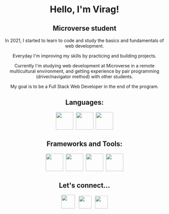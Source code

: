 <h1 align="center">Hello, I'm Virag!</h1>

<h2 align="center">Microverse student</h2>

<p align="center">In 2021, I started to learn to code and study the basics and fundamentals of web development.</p>

<p align="center">Everyday I'm improving my skills by practicing and building projects.</p>

<p align="center">Currently I'm studying web development at Microverse in a remote multicultural environment, and getting experience by pair programming (driver/navigator method) with other students.</p>

<p align="center">My goal is to be a Full Stack Web Developer in the end of the program.</p>

<h2 align="center">Languages:</h2>
<p align="center">
<img src="https://user-images.githubusercontent.com/79658534/150795724-e0f0ed97-8868-492a-bea3-bbd04473cbaf.png" width="55px">&nbsp
<img src="https://user-images.githubusercontent.com/79658534/150796134-2a1ec65c-d750-46c1-9535-7fbc1d051f73.png" width="55px">&nbsp
<img src="https://user-images.githubusercontent.com/79658534/150797102-390a5b99-d289-4fd7-9c0d-1a297c14d781.png" width="55px">
</p>

<h2 align="center">Frameworks and Tools:</h2>
<p align="center">
<img src="https://user-images.githubusercontent.com/79658534/155695101-ae0bc881-bd0c-400f-a330-516a1956ebe6.png" width="55px">&nbsp
<img src="https://user-images.githubusercontent.com/79658534/155695339-1eb6fab5-8004-401c-ae08-bedd30d1b7e1.png" width="55px">&nbsp
<img src="https://user-images.githubusercontent.com/79658534/155695592-36cce526-15f8-4060-a358-14dbf8c7947e.png" width="55px">&nbsp
<img src="https://img.icons8.com/color/48/000000/git.png" width="55px"/>
</p>

<h2 align="center">Let's connect...</h2>
<p align="center">
<a href="https://twitter.com/Virag_Ky" target="_blank"><img src="https://user-images.githubusercontent.com/79658534/150798648-38f1ed89-848c-4e24-9395-c748b2adeff7.png" width="43px"></a>&nbsp&nbsp
<a href="mailto:vkormoczy@gmail.com"><img src="https://user-images.githubusercontent.com/79658534/155697385-9f83bc34-bd2a-4338-9394-c83ee8be9896.png" width="40px"></a>&nbsp&nbsp
<a href="https://www.linkedin.com/in/virag-kormoczy-1b5b23208/"><img src="https://user-images.githubusercontent.com/79658534/155697061-56d45708-ad01-4ffc-9697-570007606fd3.png" width="40px"></a>
</p>
